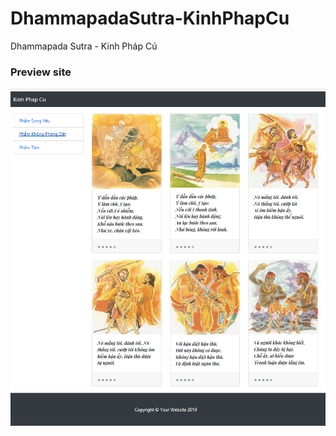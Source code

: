 # DhammapadaSutra-KinhPhapCu
Dhammapada Sutra - Kinh Pháp Cú

### Preview site

![Preview site](documents/gallery/preview-site.PNG)